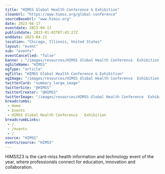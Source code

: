 ```yaml
--- 
title: "HIMSS Global Health Conference & Exhibition"
cleanUrl: "https://www.himss.org/global-conference"
sourceBaseUrl: "www.himss.org"
date: 2023-04-17
eventdate: 2023-04-17
publishdate: 2023-01-03T07:43:27Z
enddate: 2023-04-21
location: "Chicago, Illinois, United States"
layout: "event"
sub: "events"
eventCancelled: "false"
banner : "/images/resources/HIMSS Global Health Conference  Exhibition.png"
ogSiteName: "HIMSS"
ogType: "article"
ogTitle: "HIMSS Global Health Conference & Exhibition"
ogImage: "/images/resources/HIMSS Global Health Conference  Exhibition.png"
twitterCard: "summary_large_image"
twitterSite: "@HIMSS"
twitterCreator: "@HIMSS"
twitterImage: "/images/resources/HIMSS Global Health Conference  Exhibition.png"
breadcrumbs:
 - Home
 - Events
 - HIMSS Global Health Conference   Exhibition
breadcrumbLinks:
 - / 
 - /events
 - / 
source: "HIMSS"
events/source: "HIMSS"
---
```

HIMSS23 is the cant-miss health information and technology event of the year, where professionals connect for education, innovation and collaboration.
